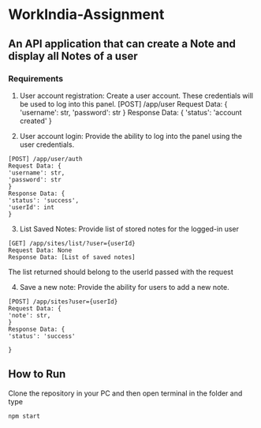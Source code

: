 # WorkIndia-Assignment
## An API application that can create a Note and display all Notes of a user
### Requirements

1. User account registration:
Create a user account. These credentials will be used to log into this panel.
[POST] /app/user
Request Data: {
'username': str,
'password': str
}
Response Data: {
'status': 'account created'
}

2. User account login:
Provide the ability to log into the panel using the user credentials.
```
[POST] /app/user/auth
Request Data: {
'username': str,
'password': str
}
Response Data: {
'status': 'success',
'userId': int
}
```
3. List Saved Notes:
Provide list of stored notes for the logged-in user
```
[GET] /app/sites/list/?user={userId}
Request Data: None
Response Data: [List of saved notes]
```
The list returned should belong to the userId passed with the request


4. Save a new note:
Provide the ability for users to add a new note.
```
[POST] /app/sites?user={userId}
Request Data: {
'note': str,
}
Response Data: {
'status': 'success'

}

```
## How to Run 
Clone the repository in your PC and then open terminal in the folder and type 
```
npm start
```




